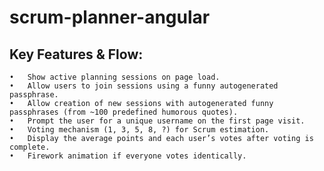 # scrum-planner-angular
## Key Features & Flow:
	•	Show active planning sessions on page load.
	•	Allow users to join sessions using a funny autogenerated passphrase.
	•	Allow creation of new sessions with autogenerated funny passphrases (from ~100 predefined humorous quotes).
	•	Prompt the user for a unique username on the first page visit.
	•	Voting mechanism (1, 3, 5, 8, ?) for Scrum estimation.
	•	Display the average points and each user’s votes after voting is complete.
	•	Firework animation if everyone votes identically.

